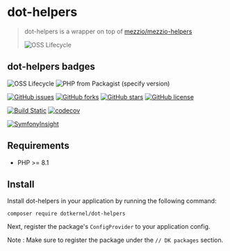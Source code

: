 # dot-helpers

> dot-helpers is a wrapper on top of [mezzio/mezzio-helpers](https://packagist.org/packages/mezzio/mezzio-helpers)
>
> ![OSS Lifecycle](https://img.shields.io/osslifecycle/mezzio/mezzio-helpers)

## dot-helpers badges

![OSS Lifecycle](https://img.shields.io/osslifecycle/dotkernel/dot-helpers)
![PHP from Packagist (specify version)](https://img.shields.io/packagist/php-v/dotkernel/dot-helpers/3.4.3)

[![GitHub issues](https://img.shields.io/github/issues/dotkernel/dot-helpers)](https://github.com/dotkernel/dot-helpers/issues)
[![GitHub forks](https://img.shields.io/github/forks/dotkernel/dot-helpers)](https://github.com/dotkernel/dot-helpers/network)
[![GitHub stars](https://img.shields.io/github/stars/dotkernel/dot-helpers)](https://github.com/dotkernel/dot-helpers/stargazers)
[![GitHub license](https://img.shields.io/github/license/dotkernel/dot-helpers)](https://github.com/dotkernel/dot-helpers/blob/3.0/LICENSE.md)

[![Build Static](https://github.com/dotkernel/dot-helpers/actions/workflows/continuous-integration.yml/badge.svg?branch=3.0)](https://github.com/dotkernel/dot-helpers/actions/workflows/continuous-integration.yml)
[![codecov](https://codecov.io/gh/dotkernel/dot-helpers/graph/badge.svg?token=LIN5FVL5QP)](https://codecov.io/gh/dotkernel/dot-helpers)

[![SymfonyInsight](https://insight.symfony.com/projects/e79c1b2a-c61f-4ce6-9b6f-9c6528e049c6/big.svg)](https://insight.symfony.com/projects/e79c1b2a-c61f-4ce6-9b6f-9c6528e049c6)

## Requirements

- PHP >= 8.1

## Install

Install dot-helpers in your application by running the following command:

    composer require dotkernel/dot-helpers

Next, register the package's `ConfigProvider` to your application config.

Note : Make sure to register the package under the `// DK packages` section.
